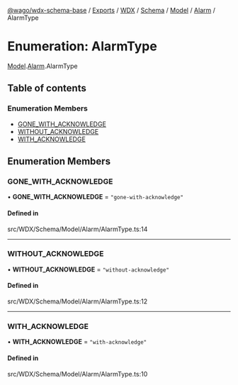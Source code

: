 [@wago/wdx-schema-base](../README.md) / [Exports](../modules.md) / [WDX](../modules/WDX.md) / [Schema](../modules/WDX.Schema.md) / [Model](../modules/WDX.Schema.Model.md) / [Alarm](../modules/WDX.Schema.Model.Alarm.md) / AlarmType

# Enumeration: AlarmType

[Model](../modules/WDX.Schema.Model.md).[Alarm](../modules/WDX.Schema.Model.Alarm.md).AlarmType

## Table of contents

### Enumeration Members

- [GONE\_WITH\_ACKNOWLEDGE](WDX.Schema.Model.Alarm.AlarmType.md#gone_with_acknowledge)
- [WITHOUT\_ACKNOWLEDGE](WDX.Schema.Model.Alarm.AlarmType.md#without_acknowledge)
- [WITH\_ACKNOWLEDGE](WDX.Schema.Model.Alarm.AlarmType.md#with_acknowledge)

## Enumeration Members

### GONE\_WITH\_ACKNOWLEDGE

• **GONE\_WITH\_ACKNOWLEDGE** = ``"gone-with-acknowledge"``

#### Defined in

src/WDX/Schema/Model/Alarm/AlarmType.ts:14

___

### WITHOUT\_ACKNOWLEDGE

• **WITHOUT\_ACKNOWLEDGE** = ``"without-acknowledge"``

#### Defined in

src/WDX/Schema/Model/Alarm/AlarmType.ts:12

___

### WITH\_ACKNOWLEDGE

• **WITH\_ACKNOWLEDGE** = ``"with-acknowledge"``

#### Defined in

src/WDX/Schema/Model/Alarm/AlarmType.ts:10
